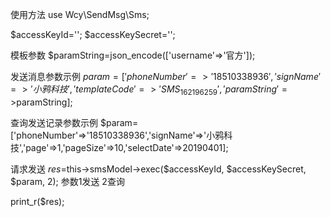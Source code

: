 使用方法
use Wcy\SendMsg\Sms;

$accessKeyId='';
$accessKeySecret='';

模板参数
$paramString=json_encode(['username'=>'官方']); 

发送消息参数示例
$param=['phoneNumber'=>'18510338936','signName'=>'小鸦科技','templateCode'=>'SMS_162196259','paramString'=>$paramString];  

查询发送记录参数示例
$param=['phoneNumber'=>'18510338936','signName'=>'小鸦科技','page'=>1,'pageSize'=>10,'selectDate'=>20190401];

请求发送
$res=$this->smsModel->exec($accessKeyId, $accessKeySecret, $param, 2); 参数1发送 2查询

print_r($res);
